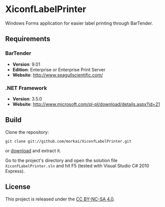 # XiconfLabelPrinter

Windows Forms application for easier label printing through BarTender.

## Requirements

### BarTender

  * __Version__: 9.01
  * __Edition__: Enterprise or Enterprise Print Server
  * __Website__: http://www.seagullscientific.com/

### .NET Framework

  * __Version__: 3.5.0
  * __Website__: http://www.microsoft.com/pl-pl/download/details.aspx?id=21

## Build

Clone the repository:

```
git clone git://github.com/morkai/XiconfLabelPrinter.git
```

or [download](https://github.com/morkai/XiconfLabelPrinter/zipball/master)
and extract it.

Go to the project's directory and open the solution file `XiconfLabelPrinter.sln`
and hit F5 (tested with Visual Studio C# 2010 Express).

## License

This project is released under the
[CC BY-NC-SA 4.0](https://raw.github.com/morkai/XiconfLabelPrinter/master/license.md).
